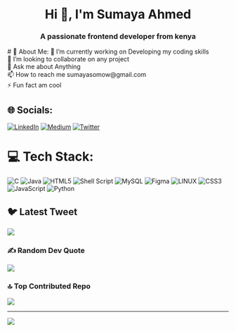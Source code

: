   <h1 align="center">Hi 👋, I'm Sumaya Ahmed</h1>
<h3 align="center">A passionate frontend developer from kenya</h3>
  # 💫 About Me:
🔭 I’m currently working on Developing my coding skills<br>👯 I’m looking to collaborate on any project<br>💬 Ask me about Anything<br>📫 How to reach me sumayasomow@gmail.com<br>⚡ Fun fact am cool


## 🌐 Socials:
[![LinkedIn](https://img.shields.io/badge/LinkedIn-%230077B5.svg?logo=linkedin&logoColor=white)](https://linkedin.com/in/sumayasomow) [![Medium](https://img.shields.io/badge/Medium-12100E?logo=medium&logoColor=white)](https://medium.com/@sumayasomow) [![Twitter](https://img.shields.io/badge/Twitter-%231DA1F2.svg?logo=Twitter&logoColor=white)](https://twitter.com/ibnatumaya) 

# 💻 Tech Stack:
![C](https://img.shields.io/badge/c-%2300599C.svg?style=for-the-badge&logo=c&logoColor=white) ![Java](https://img.shields.io/badge/java-%23ED8B00.svg?style=for-the-badge&logo=java&logoColor=white) ![HTML5](https://img.shields.io/badge/html5-%23E34F26.svg?style=for-the-badge&logo=html5&logoColor=white) ![Shell Script](https://img.shields.io/badge/shell_script-%23121011.svg?style=for-the-badge&logo=gnu-bash&logoColor=white) ![MySQL](https://img.shields.io/badge/mysql-%2300f.svg?style=for-the-badge&logo=mysql&logoColor=white) 	![Figma](https://img.shields.io/badge/figma-%23F24E1E.svg?style=for-the-badge&logo=figma&logoColor=white) ![LINUX](https://img.shields.io/badge/Linux-FCC624?style=for-the-badge&logo=linux&logoColor=black) ![CSS3](https://img.shields.io/badge/css3-%231572B6.svg?style=for-the-badge&logo=css3&logoColor=white) ![JavaScript](https://img.shields.io/badge/javascript-%23323330.svg?style=for-the-badge&logo=javascript&logoColor=%23F7DF1E) ![Python](https://img.shields.io/badge/python-3670A0?style=for-the-badge&logo=python&logoColor=ffdd54)
<!-- # 📊 GitHub Stats:
![](https://github-readme-stats.vercel.app/api?username=Sumshi&theme=radical&hide_border=true&include_all_commits=true&count_private=false)<br/>
![](https://github-readme-streak-stats.herokuapp.com/?user=Sumshi&theme=radical&hide_border=true)<br/>
![](https://github-readme-stats.vercel.app/api/top-langs/?username=Sumshi&theme=radical&hide_border=true&include_all_commits=true&count_private=false&layout=compact) -->

## 🐦 Latest Tweet
[![](https://gtce.itsvg.in/api?username=ibnatumaya)](https://github.com/VishwaGauravIn/github-twitter-card-embed)

### ✍️ Random Dev Quote
![](https://quotes-github-readme.vercel.app/api?type=horizontal&theme=radical)

### 🔝 Top Contributed Repo
![](https://github-contributor-stats.vercel.app/api?username=Sumshi&limit=5&theme=radical&combine_all_yearly_contributions=true)

---
[![](https://visitcount.itsvg.in/api?id=Sumshi&icon=0&color=0)](https://visitcount.itsvg.in)

<!-- Proudly created with GPRM ( https://gprm.itsvg.in ) -->
